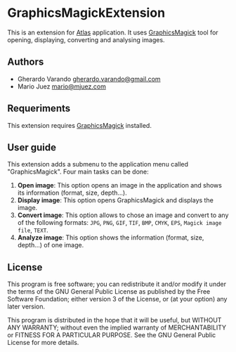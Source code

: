 # GraphicsMagickExtension

This is an extension for [Atlas](https://github.com/ComputationalIntelligenceGroup/Atlas) application.
It uses [GraphicsMagick](http://www.graphicsmagick.org/) tool for opening, displaying, converting and analysing images.

## Authors

- Gherardo Varando [gherardo.varando@gmail.com](mailto:gherardo.varando@gmail.com)
- Mario Juez [mario@mjuez.com](mailto:mario@mjuez.com)

## Requeriments

This extension requires [GraphicsMagick](http://www.graphicsmagick.org/) installed.

## User guide

This extension adds a submenu to the application menu called "GraphicsMagick". Four main tasks can be done:

1. **Open image**: This option opens an image in the application and shows its information (format, size, depth...).
2. **Display image**: This option opens GraphicsMagick and displays the image.
3. **Convert image**: This option allows to chose an image and convert to any of the following formats: `JPG`, `PNG`, `GIF`, `TIF`, `BMP`, `CMYK`, `EPS`, `Magick image file`, `TEXT`.
4. **Analyze image**: This option shows the information (format, size, depth...) of one image.

## License

This program is free software; you can redistribute it and/or modify it under the terms of the GNU General Public License as published by the Free Software Foundation; either version 3 of the License, or (at your option) any later version.

This program is distributed in the hope that it will be useful, but WITHOUT ANY WARRANTY; without even the implied warranty of MERCHANTABILITY or FITNESS FOR A PARTICULAR PURPOSE. See the GNU General Public License for more details.